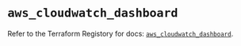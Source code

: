 # `aws_cloudwatch_dashboard`

Refer to the Terraform Registory for docs: [`aws_cloudwatch_dashboard`](https://registry.terraform.io/providers/hashicorp/aws/5.16.0/docs/resources/cloudwatch_dashboard).
